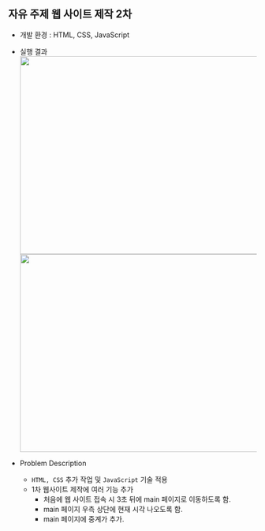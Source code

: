 
## 자유 주제 웹 사이트 제작 2차
* 개발 환경 : HTML, CSS, JavaScript
* 실행 결과<br>
<kbd><img src = "https://user-images.githubusercontent.com/48857568/128664853-3ba06448-6120-44d1-8ee2-78e95d60cbc8.JPG" width="700" height="400"></kbd>
<kbd><img src = "https://user-images.githubusercontent.com/48857568/128664856-4f4e824b-16b8-4232-91b1-5864807de841.JPG" width="700" height="400"></kbd>

* Problem Description
  * `HTML, CSS` 추가 작업 및 `JavaScript` 기술 적용
  * 1차 웹사이트 제작에 여러 기능 추가
    * 처음에 웹 사이트 접속 시 3초 뒤에 main 페이지로 이동하도록 함.
    * main 페이지 우측 상단에 현재 시각 나오도록 함.
    * main 페이지에 중계가 추가.
